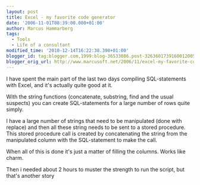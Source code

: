 ```yaml
---
layout: post
title: Excel - my favorite code generator
date: '2006-11-01T08:39:00.000+01:00'
author: Marcus Hammarberg
tags:
  - Tools
  - Life of a consultant
modified_time: '2010-12-14T16:22:38.398+01:00'
blogger_id: tag:blogger.com,1999:blog-36533086.post-3263601739160012005
blogger_orig_url: http://www.marcusoft.net/2006/11/excel-my-favorite-code-generator.html
---
```


I have spent the main part of the last two days compiling
SQL-statements with Excel, and it's actually quite good at it.

With the string functions (concatenate, substring, find and the usual
suspects) you can create SQL-statements for a large number of rows quite
simply.

I have a large number of strings that need to be manipulated (done with
replace) and then all these string needs to be sent to a stored
procedure. This stored procedure call is created by concatenating the
string from the manipulated column with the SQL-statement to make the
call.

When all of this is done it's just a matter of filling the columns.
Works like charm.

Then i needed about 2 hours to muster the strength to run the script,
but that's another story
